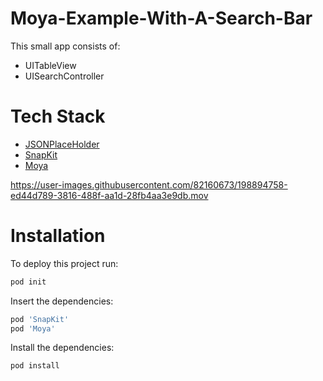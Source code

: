 # Moya-Example-With-A-Search-Bar

This small app consists of:
- UITableView 
- UISearchController

# Tech Stack

- [JSONPlaceHolder](https://jsonplaceholder.typicode.com/ "JSONPlaceHolder")
- [SnapKit](https://github.com/SnapKit/SnapKit "SnapKit")
- [Moya](https://github.com/Moya/Moya "Moya")

https://user-images.githubusercontent.com/82160673/198894758-ed44d789-3816-488f-aa1d-28fb4aa3e9db.mov

# Installation 

To deploy this project run:

```bash
pod init
```

Insert the dependencies:

```bash
pod 'SnapKit'
pod 'Moya'
```
Install the dependencies:

```bash
pod install
```
